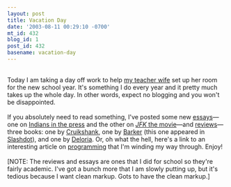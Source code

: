 ```yaml
---
layout: post
title: Vacation Day
date: '2003-08-11 00:29:10 -0700'
mt_id: 432
blog_id: 1
post_id: 432
basename: vacation-day
---
```

<br />Today I am taking a day off work to help <a href="/values/people/sandibrown.cfm">my teacher wife</a> set up her room for the new school year. It's something I do every year and it pretty much takes up the whole day. In other words, expect no blogging and you won't be disappointed.<br /><br />If you absolutely need to read something, I've posted some new <a href="/writings/essays.cfm">essays</a>&#x2014;one on <a href="/writings/html/indiansinthepress.cfm">Indians in the press</a> and the other on <a href="/writings/html/jfk.cfm"><cite>JFK</cite> the movie</a>&#x2014;and <a href="reviews.cfm">reviews</a>&#x2014;three books: one by <a href="/writings/html/cruikshank.cfm">Cruikshank</a>, one by <a href="/writings/html/javabooks.cfm">Barker</a>  (this one appeared in <a href="http://books.slashdot.org/article.pl?sid=03/07/30/1751243&amp;mode=thread&amp;tid=108&amp;tid=126&amp;tid=156">Slashdot</a>), and one by <a href="/writings/html/deloria.cfm">Deloria</a>. Or, oh what the hell, here's a link to an interesting article on <a href="http://www.scotlandsoftware.com/articles/programming/">programming</a> that I'm winding my way through. Enjoy!<br /><br />[NOTE: The reviews and essays are ones that I did for school so they're fairly academic. I've got a bunch more that I am slowly putting up,  but it's tedious because I want clean markup. Gots to have the clean markup.]<br /><br /><br />
